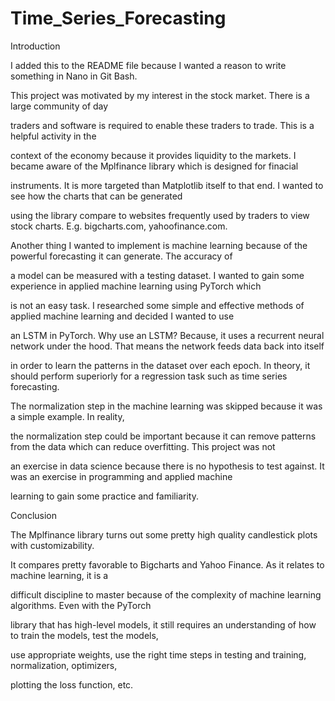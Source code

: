 # Time_Series_Forecasting
Introduction

I added this to the README file because I wanted a reason to write something in Nano in Git Bash.

This project was motivated by my interest in the stock market. There is a large community of day
 
traders and software is required to enable these traders to trade. This is a helpful activity in the

context of the economy because it provides liquidity to the markets. I became aware of the Mplfinance library which is designed for finacial

instruments. It is more targeted than Matplotlib itself to that end. I wanted to see how the charts that can be generated

using the library compare to websites frequently used by traders to view stock charts. E.g. bigcharts.com, yahoofinance.com.

Another thing I wanted to implement is machine learning because of the powerful forecasting it can generate. The accuracy of

a model can be measured with a testing dataset. I wanted to gain some experience in applied machine learning using PyTorch which

is not an easy task. I researched some simple and effective methods of applied machine learning and decided I wanted to use

an LSTM in PyTorch. Why use an LSTM? Because, it uses a recurrent neural network under the hood. That means the network feeds data back into itself

in order to learn the patterns in the dataset over each epoch. In theory, it should perform superiorly for a regression task such as time series forecasting.

The normalization step in the machine learning was skipped because it was a simple example. In reality,

the normalization step could be important because it can remove patterns from the data which can reduce overfitting. This project was not

an exercise in data science because there is no hypothesis to test against. It was an exercise in programming and applied machine

learning to gain some practice and familiarity.

Conclusion

The Mplfinance library turns out some pretty high quality candlestick plots with customizability.

It compares pretty favorable to Bigcharts and Yahoo Finance. As it relates to machine learning, it is a

difficult discipline to master because of the complexity of machine learning algorithms. Even with the PyTorch

library that has high-level models, it still requires an understanding of how to train the models, test the models,

use appropriate weights, use the right time steps in testing and training, normalization, optimizers,

plotting the loss function, etc.

